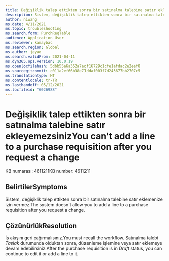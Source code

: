 ```yaml
---
title: Değişiklik talep ettikten sonra bir satınalma talebine satır ekleyemezsiniz
description: Sistem, değişiklik talep ettikten sonra bir satınalma talebine satır eklemenize izin vermez.
author: niwang
ms.date: 4/11/2021
ms.topic: troubleshooting
ms.search.form: PurchReqTable
audience: Application User
ms.reviewer: kamaybac
ms.search.region: Global
ms.author: jeyao
ms.search.validFrom: 2021-04-11
ms.dyn365.ops.version: 10.0.19
ms.openlocfilehash: 5dbb55a6a352a7acf16729c1cfe1afdac2e2eef8
ms.sourcegitcommit: c011a2ef66b38e71ddaf003f7d243677bb2707c5
ms.translationtype: HT
ms.contentlocale: tr-TR
ms.lasthandoff: 05/12/2021
ms.locfileid: "6026988"
---
```

# <a name="you-cant-add-a-line-to-a-purchase-requisition-after-you-request-a-change"></a><span data-ttu-id="dd920-103">Değişiklik talep ettikten sonra bir satınalma talebine satır ekleyemezsiniz</span><span class="sxs-lookup"><span data-stu-id="dd920-103">You can't add a line to a purchase requisition after you request a change</span></span>

<span data-ttu-id="dd920-104">KB numarası: 4611211</span><span class="sxs-lookup"><span data-stu-id="dd920-104">KB number: 4611211</span></span>

## <a name="symptoms"></a><span data-ttu-id="dd920-105">Belirtiler</span><span class="sxs-lookup"><span data-stu-id="dd920-105">Symptoms</span></span>

<span data-ttu-id="dd920-106">Sistem, değişiklik talep ettikten sonra bir satınalma talebine satır eklemenize izin vermez.</span><span class="sxs-lookup"><span data-stu-id="dd920-106">The system doesn't allow you to add a line to a purchase requisition after you request a change.</span></span>

## <a name="resolution"></a><span data-ttu-id="dd920-107">Çözünürlük</span><span class="sxs-lookup"><span data-stu-id="dd920-107">Resolution</span></span>

<span data-ttu-id="dd920-108">İş akışını geri çağırmalısınız.</span><span class="sxs-lookup"><span data-stu-id="dd920-108">You must recall the workflow.</span></span> <span data-ttu-id="dd920-109">Satınalma talebi *Taslak* durumunda olduktan sonra, düzenleme işlemine veya satır eklemeye devam edebilirsiniz.</span><span class="sxs-lookup"><span data-stu-id="dd920-109">After the purchase requisition is in *Draft* status, you can continue to edit it or add a line to it.</span></span>
